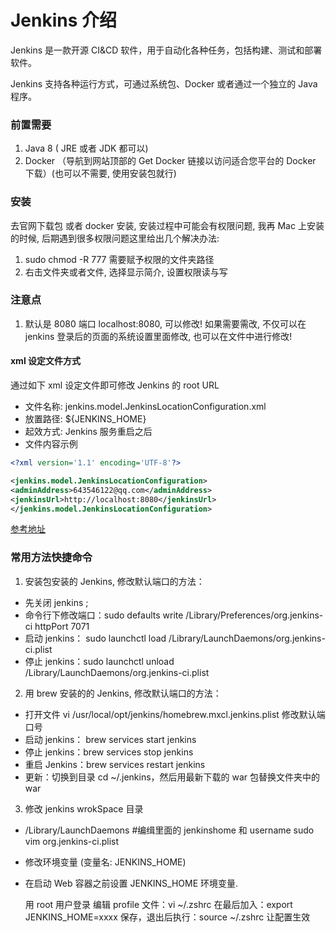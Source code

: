# Jenkins 介绍

Jenkins 是一款开源 CI&CD 软件，用于自动化各种任务，包括构建、测试和部署软件。

Jenkins 支持各种运行方式，可通过系统包、Docker 或者通过一个独立的 Java 程序。

### 前置需要

1. Java 8 ( JRE 或者 JDK 都可以)
2. Docker （导航到网站顶部的 Get Docker 链接以访问适合您平台的 Docker 下载）(也可以不需要, 使用安装包就行)

### 安装

去官网下载包 或者 docker 安装, 安装过程中可能会有权限问题, 我再 Mac 上安装的时候, 后期遇到很多权限问题这里给出几个解决办法:

1. sudo chmod -R 777 需要赋予权限的文件夹路径<text-line txt="(一定要加 sudo)" />
2. 右击文件夹或者文件, 选择显示简介, 设置权限读与写

### 注意点

1. 默认是 8080 端口 localhost:8080, 可以修改! 如果需要需改, 不仅可以在 jenkins 登录后的页面的系统设置里面修改, 也可以在文件中进行修改!

#### xml 设定文件方式

通过如下 xml 设定文件即可修改 Jenkins 的 root URL

- 文件名称: jenkins.model.JenkinsLocationConfiguration.xml
- 放置路径: \${JENKINS_HOME}
- 起效方式: Jenkins 服务重启之后
- 文件内容示例

```xml
<?xml version='1.1' encoding='UTF-8'?>

<jenkins.model.JenkinsLocationConfiguration>
<adminAddress>643546122@qq.com</adminAddress>
<jenkinsUrl>http://localhost:8080</jenkinsUrl>
</jenkins.model.JenkinsLocationConfiguration>
```

[参考地址](https://blog.csdn.net/liumiaocn/article/details/94379257)

### 常用方法快捷命令

1. 安装包安装的 Jenkins, 修改默认端口的方法：

- 先关闭 jenkins ;
- 命令行下修改端口：sudo defaults write /Library/Preferences/org.jenkins-ci httpPort 7071
- 启动 jenkins： sudo launchctl load /Library/LaunchDaemons/org.jenkins-ci.plist
- 停止 jenkins：sudo launchctl unload /Library/LaunchDaemons/org.jenkins-ci.plist

2. 用 brew 安装的的 Jenkins, 修改默认端口的方法：

- 打开文件 vi /usr/local/opt/jenkins/homebrew.mxcl.jenkins.plist 修改默认端口号
- 启动 jenkins： brew services start jenkins
- 停止 jenkins：brew services stop jenkins
- 重启 Jenkins：brew services restart jenkins
- 更新：切换到目录 cd ~/.jenkins，然后用最新下载的 war 包替换文件夹中的 war

3. 修改 jenkins wrokSpace 目录 <text-line text="注意：在 Jenkins 运行时是不能更改的. 请先将 Jenkins 停止运行。" />

- /Library/LaunchDaemons #编缉里面的 jenkinshome 和 username
  sudo vim org.jenkins-ci.plist
- 修改环境变量 (变量名: JENKINS_HOME)

- 在启动 Web 容器之前设置 JENKINS_HOME 环境变量.

  用 root 用户登录
  编辑 profile 文件：vi ~/.zshrc
  在最后加入：export JENKINS_HOME=xxxx
  保存，退出后执行：source ~/.zshrc
  让配置生效
